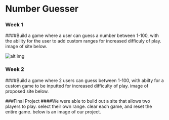 # Number Guesser 

### Week 1
####Build a game where a user can guess a number between 1-100, with the ability for the user to add custom ranges for increased difficuly of play. image of site below. 

![alt img]()

### Week 2
####Build a game where 2 users can guess between 1-100, with abilty for a custom game to be inputted for increased difficulty of play. image of proposed site below. 

###Final Project
####We were able to build out a site that allows two players to play. select their own range. clear each game, and reset the entire game. below is an image of our project. 

